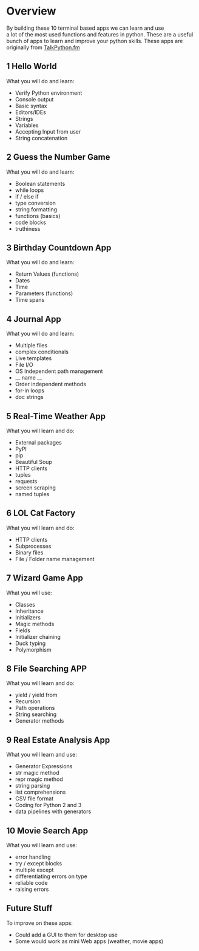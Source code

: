 # Overview
By building these 10 terminal based apps we can learn and use  
a lot of the most used functions and features in python. 
These are a useful bunch of apps to learn and improve your python skills.
These apps are originally from [TalkPython.fm](https://training.talkpython.fm/courses/explore_python_jumpstart/python-language-jumpstart-building-10-apps)

## 1 Hello World
What you will do and learn:  
* Verify Python environment  
* Console output  
* Basic syntax  
* Editors/IDEs  
* Strings  
* Variables  
* Accepting Input from user  
* String concatenation  

## 2 Guess the Number Game
What you will do and learn:  
* Boolean statements  
* while loops  
* if / else if  
* type conversion  
* string formatting  
* functions (basics)  
* code blocks  
* truthiness  

## 3 Birthday Countdown App
What you will do and learn:  
* Return Values (functions)  
* Dates  
* Time  
* Parameters (functions)  
* Time spans

## 4 Journal App
What you will do and learn:  
* Multiple files  
* complex conditionals  
* Live templates  
* File I/O  
* OS Independent path management  
* __ name __  
* Order independent methods  
* for-in loops  
* doc strings  

## 5 Real-Time Weather App
What you will learn and do:  
* External packages  
* PyPI  
* pip  
* Beautiful Soup  
* HTTP clients  
* tuples  
* requests  
* screen scraping  
* named tuples  

## 6 LOL Cat Factory
What you will learn and do:  
* HTTP clients  
* Subprocesses  
* Binary files  
* File / Folder name management  

## 7 Wizard Game App
What you will use:  
* Classes  
* Inheritance  
* Initializers  
* Magic methods  
* Fields  
* Initializer chaining  
* Duck typing  
* Polymorphism  

## 8 File Searching APP
What you will learn and do:  
* yield / yield from  
* Recursion  
* Path operations  
* String searching  
* Generator methods  

## 9 Real Estate Analysis App
What you will learn and use:  
* Generator Expressions  
* str magic method  
* repr magic method  
* string parsing  
* list comprehensions  
* CSV file format  
* Coding for Python 2 and 3  
* data pipelines with generators

## 10 Movie Search App
What you will learn and use:
* error handling  
* try / except blocks  
* multiple except  
* differentiating errors on type  
* reliable code  
* raising errors

## Future Stuff
To improve on these apps:  
* Could add a GUI to them for desktop use  
* Some would work as mini Web apps  (weather, movie apps)  

